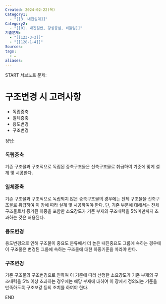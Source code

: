 ```yaml
---
Created: 2024-02-22(목)
Category1:
  - "[[3. 내진설계]]"
Category2:
  - "[[01. 내진일반, 강성중심, 비틀림]]"
기출문제:
  - "[[123-3-3]]"
  - "[[128-1-4]]"
Sources: 
tags:
  - ✏️
aliases:
---
```

START
서브노트
문제:  
# 구조변경 시 고려사항 
- 독립증축
- 일체증축
- 용도변경
- 구조변경

정답: 

### 독립증축

기존 구조물과 구조적으로 독립된 증축구조물은 신축구조물로 취급하여 기준에 맞게 설계 및 시공한다.

### 일체증축

기존 구조물과 구조적으로 독립되지 않은 증축구조물의 경우에는 전체 구조물을 신축구조물로 취급하여 이 장에 따라 설계 및 시공하여야 한다. 단, 기존 부분에 대해서는 전체 구조물로서 증가된 하중을 포함한 소요강도가 기존 부재의 구조내력을 5%미만까지 초과하는 것은 허용된다.

### 용도변경

용도변경으로 인해 구조물이  중요도 분류에서 더 높은 내진중요도 그룹에 속하는 경우에 이 구조물은 변경된 그룹에 속하는 구조물에 대한 하중기준을 따라야 한다.

### 구조변경

기존 구조물의 구조변경으로 인하여 이 기준에 따라 산정한 소요강도가 기존 부재의 구조내력을 5% 이상 초과하는 경우에는 해당 부재에 대하여 이 장에서 정의되는 기준을 만족하도록 구조보강 등의 조치를 하여야 한다.
<!--ID: 1687436091572-->
END